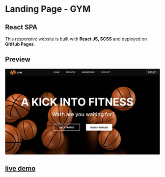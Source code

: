# Landing Page - GYM 

## React SPA

This responsive website is built with **React JS, SCSS** and deployed on **GitHub Pages**.

## Preview

<a href="https://versi-on.github.io/gym/">
<img src="./src/assets/gym-screenshot.jpg" style="border-radius:3px;" />
</a>

<!-- ![project screenshot](./src/assets/gym-screenshot.jpg) -->

## [live demo](https://versi-on.github.io/gym/)
